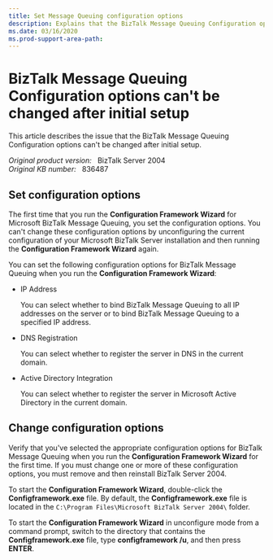 ```yaml
---
title: Set Message Queuing configuration options
description: Explains that the BizTalk Message Queuing Configuration options that you specify the first time can't be changed unless you remove and reinstall BizTalk Server 2004.
ms.date: 03/16/2020
ms.prod-support-area-path: 
---
```

# BizTalk Message Queuing Configuration options can't be changed after initial setup

This article describes the issue that the BizTalk Message Queuing Configuration options can't be changed after initial setup.

_Original product version:_ &nbsp; BizTalk Server 2004  
_Original KB number:_ &nbsp; 836487

## Set configuration options

The first time that you run the **Configuration Framework Wizard** for Microsoft BizTalk Message Queuing, you set the configuration options. You can't change these configuration options by unconfiguring the current configuration of your Microsoft BizTalk Server installation and then running the **Configuration Framework Wizard** again.

You can set the following configuration options for BizTalk Message Queuing when you run the **Configuration Framework Wizard**:

- IP Address

    You can select whether to bind BizTalk Message Queuing to all IP addresses on the server or to bind BizTalk Message Queuing to a specified IP address.
- DNS Registration

    You can select whether to register the server in DNS in the current domain.
- Active Directory Integration

    You can select whether to register the server in Microsoft Active Directory in the current domain.

## Change configuration options

Verify that you've selected the appropriate configuration options for BizTalk Message Queuing when you run the **Configuration Framework Wizard** for the first time. If you must change one or more of these configuration options, you must remove and then reinstall BizTalk Server 2004.

To start the **Configuration Framework Wizard**, double-click the **Configframework.exe** file. By default, the **Configframework.exe** file is located in the `C:\Program Files\Microsoft BizTalk Server 2004\` folder.

To start the **Configuration Framework Wizard** in unconfigure mode from a command prompt, switch to the directory that contains the **Configframework.exe** file, type **configframework /u**, and then press **ENTER**.
